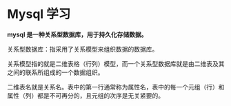 # Mysql 学习

**mysql 是一种关系型数据库，用于持久化存储数据。**

关系型数据库：指采用了关系模型来组织数据的数据库。

关系模型指的就是二维表格（行列）模型，而一个关系型数据库就是由二维表及其之间的联系所组成的一个数据组织。

二维表名就是关系名。表中的第一行通常称为属性名，表中的每一个元组（行）和属性（列）都是不可再分的，且元组的次序是无关紧要的。

